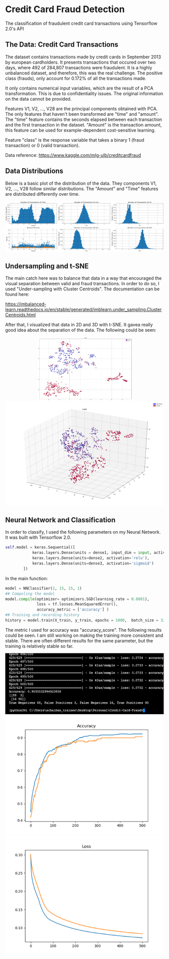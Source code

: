 # Credit Card Fraud Detection

The classification of fraudulent credit card transactions using Tensorflow 2.0's API

## The Data: Credit Card Transactions 

The dataset contains transactions made by credit cards in September 2013 by european cardholders. It presents transactions that occured over two days,
where 492 of 284,807 transactions were fraudulent. It is a highly unbalanced dataset, and therefore, this was the real challenge. The positive class (frauds), 
only account for 0.172% of all the transactions made. 

It only contains numerical input variables, which are the result of a PCA transformation. This is due to confidentiality issues. The original information 
on the data cannot be provided. 

Features V1, V2, ..., V28 are the principal components obtained with PCA. The only features that haven't been transformed are "time" and "amount". The "time" 
feature contains the seconds elapsed between each transaction and the first transaction in the dataset. "Amount" is the transaction amount, this feature can be
used for example-dependent cost-sensitive learning. 

Feature "class" is the response variable that takes a binary 1 (fraud transaction) or 0 (valid transaction). 

Data reference: https://www.kaggle.com/mlg-ulb/creditcardfraud

## Data Distributions 

Below is a basic plot of the distribution of the data. They components V1, V2, ..., V28 follow similar distributions. The "Amount" and "Time" features are 
distributed differently over time. 

<img src ='./readMe_imgs/distributions.png' />

## Undersampling and t-SNE

The main catch here was to balance that data in a way that encouraged the visual separation between valid and fraud transactions. In order to do so, I used 
"Under-sampling with Cluster Centroids". The documentation can be found here: 

https://imbalanced-learn.readthedocs.io/en/stable/generated/imblearn.under_sampling.ClusterCentroids.html

After that, I visualized that data in 2D and 3D with t-SNE. It gavea really good idea about the separation of the data. The following could be seen:

<center><img src ='./readMe_imgs/tsne2d.png' width="60%" /></center>

<img src ='./readMe_imgs/tsne3d.png' />

## Neural Network and Classification

In order to classify, I used the following parameters on my Neural Network. It was built with Tensorflow 2.0. 

```python
self.model = keras.Sequential([
            keras.layers.Dense(units = dense1, input_dim = input, activation = 'relu'),
            keras.layers.Dense(units=dense2, activation='relu'),
            keras.layers.Dense(units=dense3, activation='sigmoid')
        ])
```

In the main function: 

```python
model = NNClassifier(2, 15, 15, 1)
## Compoling the model
model.compile(optimizer= optimizers.SGD(learning_rate = 0.0001),
              loss = tf.losses.MeanSquaredError(),
              accuracy_metric = ['accuracy'] )
## Training and recording history
history = model.train(X_train, y_train, epochs = 1000,  batch_size = 32, validation_split = 0.2)
```

The metric I used for accuracy was "accuracy_score". The following results could be seen. I am still working on making the training more consistent and 
stable. There are often different results for the same parameter, but the training is relatively stable so far. 

<center>
<img src ='./image_results/Undersampled(2, 15, 15, 1)_Batch_32_LR_0.001_MAE/Undersampled(2, 15, 15, 1)_Batch_32_LR_0.001_MAE_3.png' />

<img src ='./image_results/Undersampled(2, 15, 15, 1)_Batch_32_LR_0.001_MAE/Undersampled(2, 15, 15, 1)_Batch_32_LR_0.001_accuracy_figure_MAE_3.png' />

<img src ='./image_results/Undersampled(2, 15, 15, 1)_Batch_32_LR_0.001_MAE/Undersampled(2, 15, 15, 1)_Batch_32_LR_0.001_Loss_figure_MAE_3.png' />
</center>

